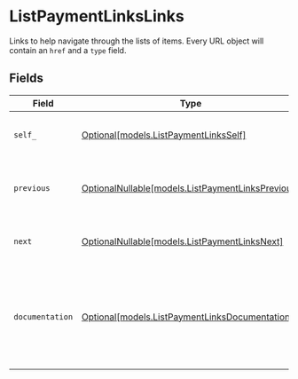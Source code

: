 # ListPaymentLinksLinks

Links to help navigate through the lists of items. Every URL object will contain an `href` and a `type` field.


## Fields

| Field                                                                                        | Type                                                                                         | Required                                                                                     | Description                                                                                  |
| -------------------------------------------------------------------------------------------- | -------------------------------------------------------------------------------------------- | -------------------------------------------------------------------------------------------- | -------------------------------------------------------------------------------------------- |
| `self_`                                                                                      | [Optional[models.ListPaymentLinksSelf]](../models/listpaymentlinksself.md)                   | :heavy_minus_sign:                                                                           | The URL to the current set of items.                                                         |
| `previous`                                                                                   | [OptionalNullable[models.ListPaymentLinksPrevious]](../models/listpaymentlinksprevious.md)   | :heavy_minus_sign:                                                                           | The previous set of items, if available.                                                     |
| `next`                                                                                       | [OptionalNullable[models.ListPaymentLinksNext]](../models/listpaymentlinksnext.md)           | :heavy_minus_sign:                                                                           | The next set of items, if available.                                                         |
| `documentation`                                                                              | [Optional[models.ListPaymentLinksDocumentation]](../models/listpaymentlinksdocumentation.md) | :heavy_minus_sign:                                                                           | In v2 endpoints, URLs are commonly represented as objects with an `href` and `type` field.   |
